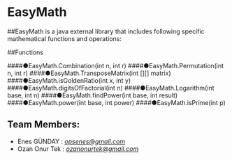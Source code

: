 # EasyMath
##EasyMath is a java external library that includes following specific mathematical functions and operations:

##Functions

####●EasyMath.Combination(int n, int r)
####●EasyMath.Permutation(int n, int r)
####●EasyMath.TransposeMatrix(int [][] matrix)
####●EasyMath.isGoldenRatio(int x, int y)
####●EasyMath.digitsOfFactorial(int n)
####●EasyMath.Logarithm(int base, int n)
####●EasyMath.findPower(int base, int result)
####●EasyMath.power(int base, int power)
####●EasyMath.isPrime(int p)

## Team Members:
- Enes GÜNDAY   : *opsenes@gmail.com*
- Ozan Onur Tek : *ozanonurtek@gmail.com*
